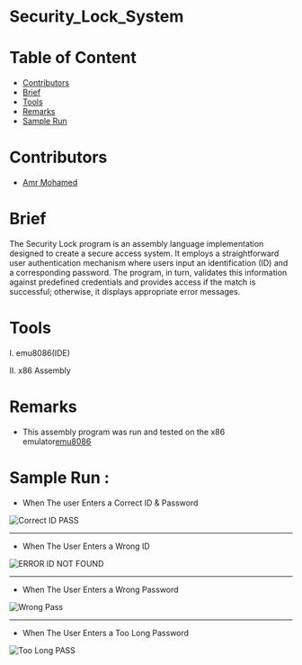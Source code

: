 # Security_Lock_System

# Table of Content

* [Contributors](#Contributors)
* [Brief](#Brief)
* [Tools](#Tools)
* [Remarks](#Remarks)
* [Sample Run](#SampleRun)



# Contributors

* [Amr Mohamed](https://github.com/AmrMohamed16)



# Brief

The Security Lock program is an assembly language implementation designed to create a secure access system. It employs a straightforward user authentication mechanism where users input an identification (ID) and a corresponding password. The program, in turn, validates this information against predefined credentials and provides access if the match is successful; otherwise, it displays appropriate error messages.



# Tools
I.	emu8086(IDE)

II.	x86 Assembly



# Remarks

* This assembly program was run and tested on the x86 emulator[emu8086](https://emu8086.en.lo4d.com/windows#google_vignette)



# Sample Run :

* When The user Enters a Correct ID & Password

![Correct ID   PASS](https://github.com/GOAT-AK/Security_Lock_System-/assets/103078881/6e50759e-d1fd-457f-84d3-64398c619f67)

<hr>

* When The User Enters a Wrong ID

![ERROR ID NOT FOUND](https://github.com/GOAT-AK/Security_Lock_System-/assets/103078881/0c1608cf-c6ea-418c-be85-b39ba444bb1d)

<hr>

* When The User Enters a Wrong Password

![Wrong Pass](https://github.com/GOAT-AK/Security_Lock_System-/assets/103078881/0070230b-d46d-4f54-96ad-85c408ac9e3b)

<hr>

* When The User Enters a Too Long Password

![Too Long PASS](https://github.com/GOAT-AK/Security_Lock_System-/assets/103078881/81f020f7-8126-417a-a16e-b1e29355efa2)

